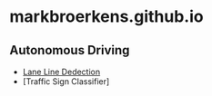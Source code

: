 # markbroerkens.github.io

## Autonomous Driving
* [Lane Line Dedection](https://github.com/MarkBroerkens/CarND-LaneLines-P1)
* [Traffic Sign Classifier]
